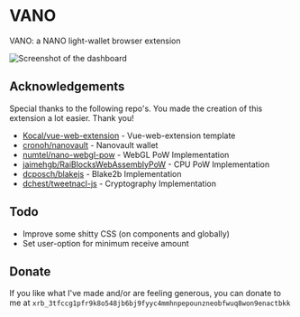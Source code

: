# VANO

VANO: a NANO light-wallet browser extension

![Screenshot of the dashboard](https://github.com/marekhoeven/VANO/blob/master/dashboard.png)

## Acknowledgements

Special thanks to the following repo's. You made the creation of this extension a lot easier. Thank you!

- [Kocal/vue-web-extension](https://github.com/Kocal/vue-web-extension) - Vue-web-extension template
- [cronoh/nanovault](https://github.com/cronoh/nanovault) - Nanovault wallet
- [numtel/nano-webgl-pow](https://github.com/numtel/nano-webgl-pow) - WebGL PoW Implementation
- [jaimehgb/RaiBlocksWebAssemblyPoW](https://github.com/jaimehgb/RaiBlocksWebAssemblyPoW) - CPU PoW Implementation
- [dcposch/blakejs](https://github.com/dcposch/blakejs) - Blake2b Implementation
- [dchest/tweetnacl-js](https://github.com/dchest/tweetnacl-js) - Cryptography Implementation

## Todo

- Improve some shitty CSS (on components and globally)
- Set user-option for minimum receive amount

## Donate

If you like what I've made and/or are feeling generous, you can donate to me at
`xrb_3tfccg1pfr9k8o548jb6bj9fyyc4mmhnpepounzneobfwuq8won9enactbkk`
